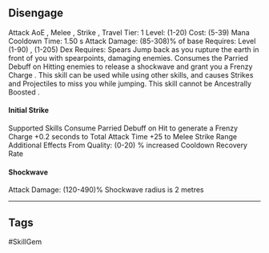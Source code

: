 ## Disengage
Attack
AoE , Melee , Strike , Travel
Tier: 1
Level: (1-20)
Cost: (5-39) Mana
Cooldown Time: 1.50 s
Attack Damage: (85-308)% of base
Requires: Level (1-90) , (1-205) Dex
Requires: Spears
Jump back as you rupture the earth in front of you with spearpoints, damaging enemies. Consumes the Parried Debuff on Hitting enemies to release a shockwave and grant you a Frenzy Charge . This skill can be used while using other skills, and causes Strikes and Projectiles to miss you while jumping. This skill cannot be Ancestrally Boosted .
#### Initial Strike
Supported Skills Consume Parried Debuff on Hit to generate a Frenzy Charge
+0.2 seconds to Total Attack Time
+25 to Melee Strike Range
Additional Effects From Quality:
(0-20) % increased Cooldown Recovery Rate
#### Shockwave
Attack Damage: (120-490)%
Shockwave radius is 2 metres

---
## Tags
#SkillGem
